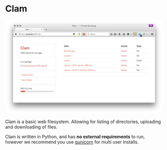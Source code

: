 Clam
=======

![Screenshot](screenshot.png)

Clam is a basic web filesystem. Allowing for listing of directories, uploading and downloading of files.

Clam is written in Python, and has **no external requirements** to run, however we recommend you use [gunicorn](http://gunicorn.org/) for multi user installs.
